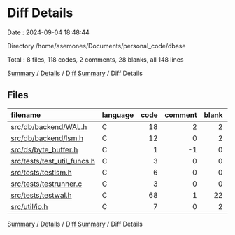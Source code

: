 # Diff Details

Date : 2024-09-04 18:48:44

Directory /home/asemones/Documents/personal_code/dbase

Total : 8 files,  118 codes, 2 comments, 28 blanks, all 148 lines

[Summary](results.md) / [Details](details.md) / [Diff Summary](diff.md) / Diff Details

## Files
| filename | language | code | comment | blank | total |
| :--- | :--- | ---: | ---: | ---: | ---: |
| [src/db/backend/WAL.h](/src/db/backend/WAL.h) | C | 18 | 2 | 2 | 22 |
| [src/db/backend/lsm.h](/src/db/backend/lsm.h) | C | 12 | 0 | 2 | 14 |
| [src/ds/byte_buffer.h](/src/ds/byte_buffer.h) | C | 1 | -1 | 0 | 0 |
| [src/tests/test_util_funcs.h](/src/tests/test_util_funcs.h) | C | 3 | 0 | 0 | 3 |
| [src/tests/testlsm.h](/src/tests/testlsm.h) | C | 6 | 0 | 0 | 6 |
| [src/tests/testrunner.c](/src/tests/testrunner.c) | C | 3 | 0 | 0 | 3 |
| [src/tests/testwal.h](/src/tests/testwal.h) | C | 68 | 1 | 22 | 91 |
| [src/util/io.h](/src/util/io.h) | C | 7 | 0 | 2 | 9 |

[Summary](results.md) / [Details](details.md) / [Diff Summary](diff.md) / Diff Details